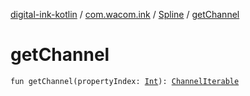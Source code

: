 [digital-ink-kotlin](../../index.md) / [com.wacom.ink](../index.md) / [Spline](index.md) / [getChannel](./get-channel.md)

# getChannel

`fun getChannel(propertyIndex: `[`Int`](https://kotlinlang.org/api/latest/jvm/stdlib/kotlin/-int/index.html)`): `[`ChannelIterable`](../-channel-iterable/index.md)